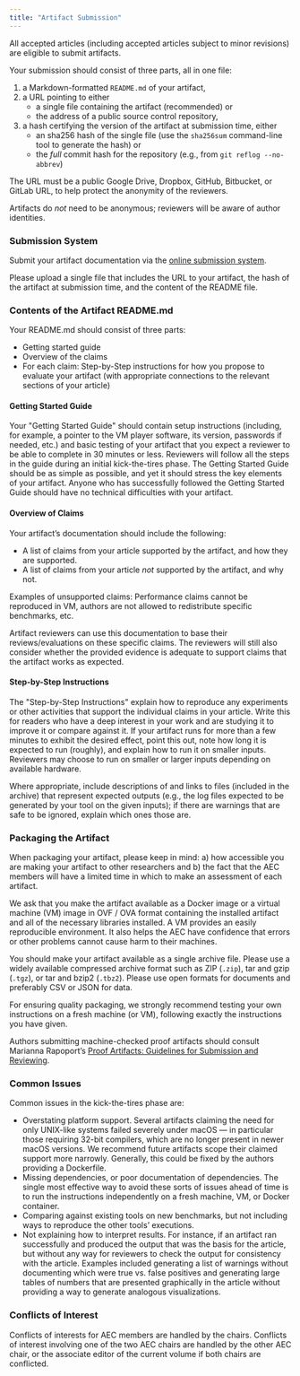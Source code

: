 ```yaml
---
title: "Artifact Submission"
---
```


All accepted articles (including accepted articles subject to minor revisions) are eligible to submit artifacts.

Your submission should consist of three parts, all in one file:

1.  a Markdown-formatted `README.md` of your artifact,
2.  a URL pointing to either
    *   a single file containing the artifact (recommended) or
    *   the address of a public source control repository,
3.  a hash certifying the version of the artifact at submission time, either
    *   an sha256 hash of the single file (use the `sha256sum` command-line tool to generate the hash) or
    *   the _full_ commit hash for the repository (e.g., from `git reflog --no-abbrev`)

The URL must be a public Google Drive, Dropbox, GitHub, Bitbucket, or GitLab URL, to help protect the anonymity of the reviewers.
<!-- This is the easy-chair limitation, checked 2022-03-07 -->

Artifacts do _not_ need to be anonymous; reviewers will be aware of author identities.

### Submission System

Submit your artifact documentation via the [online submission system](https://easychair.org/conferences/?conf=programmingartifacts0).

Please upload a single file that includes the URL to your artifact, the hash of the artifact at submission time, and the content of the README file.

### Contents of the Artifact README.md
Your README.md should consist of three parts:

 * Getting started guide
 * Overview of the claims
 * For each claim: Step-by-Step instructions for how you propose to evaluate your artifact (with appropriate connections to the relevant sections of your article)

#### Getting Started Guide

Your "Getting Started Guide" should contain setup instructions (including, for example, a pointer to the VM player software, its version, passwords if needed, etc.) and basic testing of your artifact that you expect a reviewer to be able to complete in 30 minutes or less. Reviewers will follow all the steps in the guide during an initial kick-the-tires phase. The Getting Started Guide should be as simple as possible, and yet it should stress the key elements of your artifact. Anyone who has successfully followed the Getting Started Guide should have no technical difficulties with your artifact.

#### Overview of Claims

Your artifact’s documentation should include the following:

*   A list of claims from your article supported by the artifact, and how they are supported.
*   A list of claims from your article _not_ supported by the artifact, and why not.

Examples of unsupported claims: Performance claims cannot be reproduced in VM, authors are not allowed to redistribute specific benchmarks, etc.

Artifact reviewers can use this documentation to base their reviews/evaluations on these specific claims. The reviewers will still also consider whether the provided evidence is adequate to support claims that the artifact works as expected.

#### Step-by-Step Instructions
The "Step-by-Step Instructions" explain how to reproduce any experiments or other activities that support the individual claims in your article. Write this for readers who have a deep interest in your work and are studying it to improve it or compare against it. If your artifact runs for more than a few minutes to exhibit the desired effect, point this out, note how long it is expected to run (roughly), and explain how to run it on smaller inputs. Reviewers may choose to run on smaller or larger inputs depending on available hardware.

Where appropriate, include descriptions of and links to files (included in the archive) that represent expected outputs (e.g., the log files expected to be generated by your tool on the given inputs); if there are warnings that are safe to be ignored, explain which ones those are.

### Packaging the Artifact

When packaging your artifact, please keep in mind: a) how accessible you are making your artifact to other researchers and b) the fact that the AEC members will have a limited time in which to make an assessment of each artifact.

We ask that you make the artifact available as a Docker image or a virtual machine (VM) image in OVF / OVA format containing the installed artifact and all of the necessary libraries installed. A VM provides an easily reproducible environment. It also helps the AEC have confidence that errors or other problems cannot cause harm to their machines.

You should make your artifact available as a single archive file. Please use a widely available compressed archive format such as ZIP (`.zip`), tar and gzip (`.tgz`), or tar and bzip2 (`.tbz2`). Please use open formats for documents and preferably CSV or JSON for data.

For ensuring quality packaging, we strongly recommend testing your own instructions on a fresh machine (or VM), following exactly the instructions you have given.

Authors submitting machine-checked proof artifacts should consult Marianna Rapoport’s [Proof Artifacts: Guidelines for Submission and Reviewing](https://proofartifacts.github.io/guidelines/).


### Common Issues

Common issues in the kick-the-tires phase are:

*   Overstating platform support. Several artifacts claiming the need for only UNIX-like systems failed severely under macOS — in particular those requiring 32-bit compilers, which are no longer present in newer macOS versions. We recommend future artifacts scope their claimed support more narrowly. Generally, this could be fixed by the authors providing a Dockerfile.
*   Missing dependencies, or poor documentation of dependencies. The single most effective way to avoid these sorts of issues ahead of time is to run the instructions independently on a fresh machine, VM, or Docker container.
*   Comparing against existing tools on new benchmarks, but not including ways to reproduce the other tools’ executions.
*   Not explaining how to interpret results. For instance, if an artifact ran successfully and produced the output that was the basis for the article, but without any way for reviewers to check the output for consistency with the article. Examples included generating a list of warnings without documenting which were true vs. false positives and generating large tables of numbers that are presented graphically in the article without providing a way to generate analogous visualizations.  


### Conflicts of Interest

Conflicts of interests for AEC members are handled by the chairs. Conflicts of interest involving one of the two AEC chairs are handled by the other AEC chair, or the associate editor of the current volume if both chairs are conflicted.